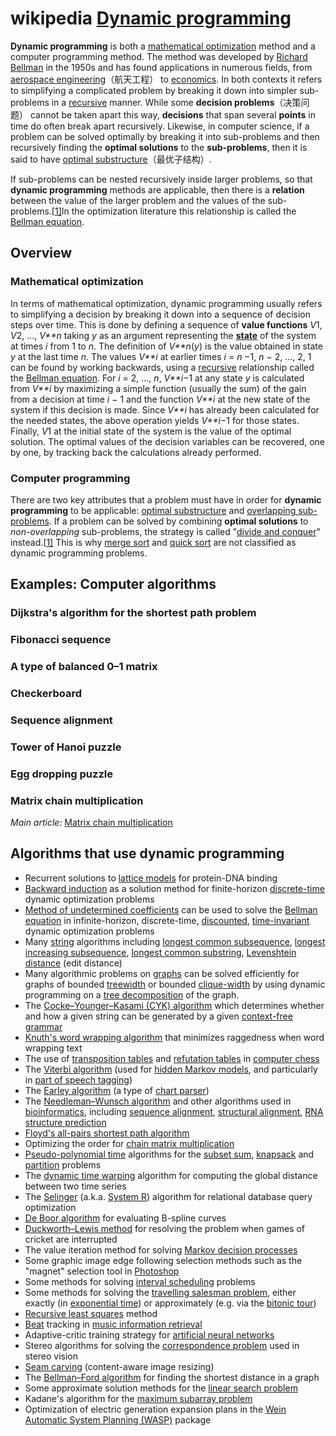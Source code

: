 # wikipedia [Dynamic programming](https://en.wikipedia.org/wiki/Dynamic_programming)

**Dynamic programming** is both a [mathematical optimization](https://en.wikipedia.org/wiki/Mathematical_optimization) method and a computer programming method. The method was developed by [Richard Bellman](https://en.wikipedia.org/wiki/Richard_Bellman) in the 1950s and has found applications in numerous fields, from [aerospace engineering](https://en.wikipedia.org/wiki/Aerospace_engineering)（航天工程） to [economics](https://en.wikipedia.org/wiki/Economics). In both contexts it refers to simplifying a complicated problem by breaking it down into simpler sub-problems in a [recursive](https://en.wikipedia.org/wiki/Recursion) manner. While some **decision problems**（决策问题） cannot be taken apart this way, **decisions** that span several **points** in time do often break apart recursively. Likewise, in computer science, if a problem can be solved optimally by breaking it into sub-problems and then recursively finding the **optimal solutions** to the **sub-problems**, then it is said to have [optimal substructure](https://en.wikipedia.org/wiki/Optimal_substructure)（最优子结构）.

If sub-problems can be nested recursively inside larger problems, so that **dynamic programming** methods are applicable, then there is a **relation** between the value of the larger problem and the values of the sub-problems.[[1\]](https://en.wikipedia.org/wiki/Dynamic_programming#cite_note-:0-1)In the optimization literature this relationship is called the [Bellman equation](https://en.wikipedia.org/wiki/Bellman_equation).

## Overview

### Mathematical optimization

In terms of mathematical optimization, dynamic programming usually refers to simplifying a decision by breaking it down into a sequence of decision steps over time. This is done by defining a sequence of **value functions** *V*1, *V*2, ..., *V**n* taking *y* as an argument representing the **[state](https://en.wikipedia.org/wiki/State_variable)** of the system at times *i* from 1 to *n*. The definition of *V**n*(*y*) is the value obtained in state *y* at the last time *n*. The values *V**i* at earlier times *i* = *n* −1, *n* − 2, ..., 2, 1 can be found by working backwards, using a [recursive](https://en.wikipedia.org/wiki/Recursion) relationship called the [Bellman equation](https://en.wikipedia.org/wiki/Bellman_equation). For *i* = 2, ..., *n*, *V**i*−1 at any state *y* is calculated from *V**i* by maximizing a simple function (usually the sum) of the gain from a decision at time *i* − 1 and the function *V**i* at the new state of the system if this decision is made. Since *V**i* has already been calculated for the needed states, the above operation yields *V**i*−1 for those states. Finally, *V*1 at the initial state of the system is the value of the optimal solution. The optimal values of the decision variables can be recovered, one by one, by tracking back the calculations already performed. 

### Computer programming

There are two key attributes that a problem must have in order for **dynamic programming** to be applicable: [optimal substructure](https://en.wikipedia.org/wiki/Optimal_substructure) and [overlapping sub-problems](https://en.wikipedia.org/wiki/Overlapping_subproblem). If a problem can be solved by combining **optimal solutions** to *non-overlapping* sub-problems, the strategy is called "[divide and conquer](https://en.wikipedia.org/wiki/Divide_and_conquer_algorithm)" instead.[[1\]](https://en.wikipedia.org/wiki/Dynamic_programming#cite_note-:0-1) This is why [merge sort](https://en.wikipedia.org/wiki/Mergesort) and [quick sort](https://en.wikipedia.org/wiki/Quicksort) are not classified as dynamic programming problems.

## Examples: Computer algorithms

### Dijkstra's algorithm for the shortest path problem

### Fibonacci sequence

### A type of balanced 0–1 matrix

### Checkerboard

### Sequence alignment

### Tower of Hanoi puzzle

### Egg dropping puzzle

### Matrix chain multiplication

 *Main article:* [Matrix chain multiplication](https://en.wikipedia.org/wiki/Matrix_chain_multiplication) 



## Algorithms that use dynamic programming

- Recurrent solutions to [lattice models](https://en.wikipedia.org/wiki/Lattice_models) for protein-DNA binding
- [Backward induction](https://en.wikipedia.org/wiki/Backward_induction) as a solution method for finite-horizon [discrete-time](https://en.wikipedia.org/wiki/Discrete-time) dynamic optimization problems
- [Method of undetermined coefficients](https://en.wikipedia.org/wiki/Method_of_undetermined_coefficients) can be used to solve the [Bellman equation](https://en.wikipedia.org/wiki/Bellman_equation) in infinite-horizon, discrete-time, [discounted](https://en.wikipedia.org/wiki/Discounting), [time-invariant](https://en.wikipedia.org/wiki/Time-invariant_system) dynamic optimization problems
- Many [string](https://en.wikipedia.org/wiki/String_(computer_science)) algorithms including [longest common subsequence](https://en.wikipedia.org/wiki/Longest_common_subsequence_problem), [longest increasing subsequence](https://en.wikipedia.org/wiki/Longest_increasing_subsequence_problem), [longest common substring](https://en.wikipedia.org/wiki/Longest_common_substring_problem), [Levenshtein distance](https://en.wikipedia.org/wiki/Levenshtein_distance) (edit distance)
- Many algorithmic problems on [graphs](https://en.wikipedia.org/wiki/Undirected_graph) can be solved efficiently for graphs of bounded [treewidth](https://en.wikipedia.org/wiki/Treewidth) or bounded [clique-width](https://en.wikipedia.org/wiki/Clique-width) by using dynamic programming on a [tree decomposition](https://en.wikipedia.org/wiki/Tree_decomposition) of the graph.
- The [Cocke–Younger–Kasami (CYK) algorithm](https://en.wikipedia.org/wiki/CYK_algorithm) which determines whether and how a given string can be generated by a given [context-free grammar](https://en.wikipedia.org/wiki/Context-free_grammar)
- [Knuth's word wrapping algorithm](https://en.wikipedia.org/wiki/Word_wrap) that minimizes raggedness when word wrapping text
- The use of [transposition tables](https://en.wikipedia.org/wiki/Transposition_table) and [refutation tables](https://en.wikipedia.org/wiki/Refutation_table) in [computer chess](https://en.wikipedia.org/wiki/Computer_chess)
- The [Viterbi algorithm](https://en.wikipedia.org/wiki/Viterbi_algorithm) (used for [hidden Markov models](https://en.wikipedia.org/wiki/Hidden_Markov_model), and particularly in [part of speech tagging](https://en.wikipedia.org/wiki/Part_of_speech_tagging))
- The [Earley algorithm](https://en.wikipedia.org/wiki/Earley_algorithm) (a type of [chart parser](https://en.wikipedia.org/wiki/Chart_parser))
- The [Needleman–Wunsch algorithm](https://en.wikipedia.org/wiki/Needleman–Wunsch_algorithm) and other algorithms used in [bioinformatics](https://en.wikipedia.org/wiki/Bioinformatics), including [sequence alignment](https://en.wikipedia.org/wiki/Sequence_alignment), [structural alignment](https://en.wikipedia.org/wiki/Structural_alignment), [RNA structure prediction](https://en.wikipedia.org/wiki/RNA_structure)
- [Floyd's all-pairs shortest path algorithm](https://en.wikipedia.org/wiki/Floyd–Warshall_algorithm)
- Optimizing the order for [chain matrix multiplication](https://en.wikipedia.org/wiki/Chain_matrix_multiplication)
- [Pseudo-polynomial time](https://en.wikipedia.org/wiki/Pseudo-polynomial_time) algorithms for the [subset sum](https://en.wikipedia.org/wiki/Subset_sum_problem), [knapsack](https://en.wikipedia.org/wiki/Knapsack_problem) and [partition](https://en.wikipedia.org/wiki/Partition_problem) problems
- The [dynamic time warping](https://en.wikipedia.org/wiki/Dynamic_time_warping) algorithm for computing the global distance between two time series
- The [Selinger](https://en.wikipedia.org/wiki/Patricia_Selinger) (a.k.a. [System R](https://en.wikipedia.org/wiki/IBM_System_R)) algorithm for relational database query optimization
- [De Boor algorithm](https://en.wikipedia.org/wiki/De_Boor_algorithm) for evaluating B-spline curves
- [Duckworth–Lewis method](https://en.wikipedia.org/wiki/Duckworth–Lewis_method) for resolving the problem when games of cricket are interrupted
- The value iteration method for solving [Markov decision processes](https://en.wikipedia.org/wiki/Markov_decision_process)
- Some graphic image edge following selection methods such as the "magnet" selection tool in [Photoshop](https://en.wikipedia.org/wiki/Photoshop)
- Some methods for solving [interval scheduling](https://en.wikipedia.org/wiki/Interval_scheduling) problems
- Some methods for solving the [travelling salesman problem](https://en.wikipedia.org/wiki/Travelling_salesman_problem), either exactly (in [exponential time](https://en.wikipedia.org/wiki/Exponential_time)) or approximately (e.g. via the [bitonic tour](https://en.wikipedia.org/wiki/Bitonic_tour))
- [Recursive least squares](https://en.wikipedia.org/wiki/Recursive_least_squares) method
- [Beat](https://en.wikipedia.org/wiki/Beat_(music)) tracking in [music information retrieval](https://en.wikipedia.org/wiki/Music_information_retrieval)
- Adaptive-critic training strategy for [artificial neural networks](https://en.wikipedia.org/wiki/Artificial_neural_networks)
- Stereo algorithms for solving the [correspondence problem](https://en.wikipedia.org/wiki/Correspondence_problem) used in stereo vision
- [Seam carving](https://en.wikipedia.org/wiki/Seam_carving) (content-aware image resizing)
- The [Bellman–Ford algorithm](https://en.wikipedia.org/wiki/Bellman–Ford_algorithm) for finding the shortest distance in a graph
- Some approximate solution methods for the [linear search problem](https://en.wikipedia.org/wiki/Linear_search_problem)
- Kadane's algorithm for the [maximum subarray problem](https://en.wikipedia.org/wiki/Maximum_subarray_problem)
- Optimization of electric generation expansion plans in the [Wein Automatic System Planning (WASP)](https://www-pub.iaea.org/MTCD/publications/PDF/CMS-16.pdf) package

